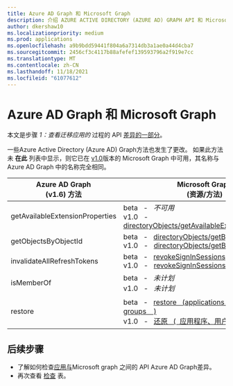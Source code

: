 ```yaml
---
title: Azure AD Graph 和 Microsoft Graph
description: 介绍 AZURE ACTIVE DIRECTORY (AZURE AD) GRAPH API 和 Microsoft Graph API (REST) 。
author: dkershaw10
ms.localizationpriority: medium
ms.prod: applications
ms.openlocfilehash: a9b9bdd59441f804a6a7314db3a1ae0a44d4cba7
ms.sourcegitcommit: 2456cf3c4117b88afefef139593796a2f919e7cc
ms.translationtype: MT
ms.contentlocale: zh-CN
ms.lasthandoff: 11/18/2021
ms.locfileid: "61077612"
---
```

# <a name="method-differences-between-azure-ad-graph-and-microsoft-graph"></a>Azure AD Graph 和 Microsoft Graph

本文是步骤 *1：查看迁移应用的* 过程的 API [差异的一部分](migrate-azure-ad-graph-planning-checklist.md)。

一些Azure Active Directory (Azure AD) Graph方法也发生了更改。  如果此方法未 **在此** 列表中显示，则它已在 [v1.0](/graph/api/overview)版本的 Microsoft Graph 中可用，其名称与 Azure AD Graph 中的名称完全相同。

|Azure AD Graph <br> (v1.6) 方法 |Microsoft Graph<br> (资源/方法) |备注|
|---|---|---|
| getAvailableExtensionProperties | beta &nbsp; - &nbsp; _不可用_ <br> v1.0 &nbsp; - &nbsp; [directoryObjects/getAvailableExtensionProperties](/graph/api/directoryobject-getavailableextensionproperties) |  |
| getObjectsByObjectId | beta &nbsp; - &nbsp; [directoryObjects/getByIds](/graph/api/directoryobject-getbyids?view=graph-rest-beta&preserve-view=true) <br> v1.0 &nbsp; - &nbsp; [directoryObjects/getByIds](/graph/api/directoryobject-getbyids) | |
| invalidateAllRefreshTokens | beta &nbsp; - &nbsp; [revokeSignInSessions](/graph/api/user-revokesigninsessions?view=graph-rest-beta&preserve-view=true) <br> v1.0 &nbsp; - &nbsp; [revokeSignInSessions](/graph/api/user-revokesigninsessions) | |
| isMemberOf | beta &nbsp; - &nbsp; _未计划_ <br> v1.0 &nbsp; - &nbsp; _未计划_ | 请[改为使用 checkMemberGroups。](/graph/api/user-checkmembergroups) |
| restore | beta &nbsp; - &nbsp; [restore &nbsp; (applications， &nbsp; users， and groups &nbsp; &nbsp;) ](/graph/api/directory-deleteditems-restore?view=graph-rest-beta&preserve-view=true)<br> v1.0 &nbsp; - &nbsp; [还原 &nbsp; (&nbsp; 应用程序、用户 &nbsp; &nbsp; 和组) ](/graph/api/directory-deleteditems-restore) | 还可以查看已删除的应用程序、用户和组，并永久删除它们。 |

## <a name="next-steps"></a>后续步骤

- 了解如何检查[应用与](migrate-azure-ad-graph-audit-api-use.md)Microsoft graph 之间的 API Azure AD Graph差异。
- 再次查看 [检查](migrate-azure-ad-graph-planning-checklist.md) 表。
